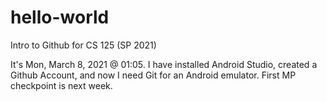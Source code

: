 # hello-world
Intro to Github for CS 125 (SP 2021)

It's Mon, March 8, 2021 @ 01:05.
I have installed Android Studio, created a Github Account, and now I need Git for an Android emulator.
First MP checkpoint is next week.
